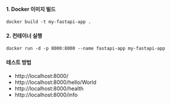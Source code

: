 #### 1. Docker 이미지 빌드
```
docker build -t my-fastapi-app .
```

#### 2. 컨테이너 실행
```
docker run -d -p 8000:8000 --name fastapi-app my-fastapi-app
```

#### 테스트 방법
* http://localhost:8000/
* http://localhost:8000/hello/World
* http://localhost:8000/health
* http://localhost:8000/info

